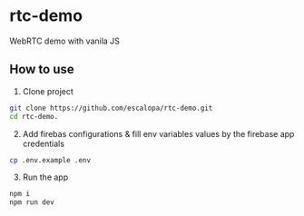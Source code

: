# rtc-demo
WebRTC demo with vanila JS

## How to use

1. Clone project

```bash
git clone https://github.com/escalopa/rtc-demo.git
cd rtc-demo.
```

2. Add firebas configurations & fill env variables values by the firebase app credentials
```bash 
cp .env.example .env
```

3. Run the app
```bash
npm i
npm run dev
```

